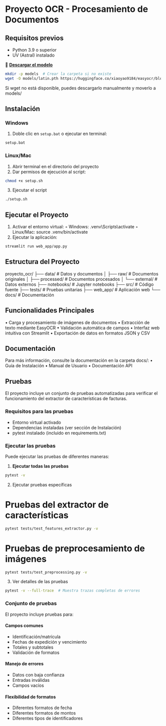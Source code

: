 # Proyecto OCR - Procesamiento de Documentos

## Requisitos previos
- Python 3.9 o superior
- UV (Astral) instalado

👅 **[Descargar el modelo](https://huggingface.co/xiaoyao9184/easyocr/blob/master/latin.pth)**  

```bash
mkdir -p models  # Crear la carpeta si no existe
wget -O models/latin.pth https://huggingface.co/xiaoyao9184/easyocr/blob/master/latin.pth
```
Si wget no está disponible, puedes descargarlo manualmente y moverlo a models/

## Instalación

### Windows
1. Doble clic en `setup.bat`
   o ejecutar en terminal:
```bash
setup.bat
```
### Linux/Mac
1. Abrir terminal en el directorio del proyecto 
2. Dar permisos de ejecución al script: 
```bash
chmod +x setup.sh
```
3. Ejecutar el script
```bash
./setup.sh
```

## Ejecutar el Proyecto
1. Activar el entorno virtual: 
◦ Windows: .venv\Scripts\activate 
◦ Linux/Mac: source .venv/bin/activate 
2. Ejecutar la aplicación:
```bash
streamlit run web_app/app.py
```
## Estructura del Proyecto
proyecto_ocr/
├── data/                  # Datos y documentos
│   ├── raw/              # Documentos originales
│   ├── processed/        # Documentos procesados
│   └── external/         # Datos externos
├── notebooks/            # Jupyter notebooks
├── src/                  # Código fuente
├── tests/               # Pruebas unitarias
├── web_app/             # Aplicación web
└── docs/                # Documentación

## Funcionalidades Principales
• Carga y procesamiento de imágenes de documentos 
• Extracción de texto mediante EasyOCR 
• Validación automática de campos 
• Interfaz web intuitiva con Streamlit 
• Exportación de datos en formatos JSON y CSV 

## Documentación
Para más información, consulte la documentación en la carpeta docs/:
• Guía de Instalación 
• Manual de Usuario 
• Documentación API

## Pruebas
El proyecto incluye un conjunto de pruebas automatizadas para verificar el funcionamiento del extractor de características de facturas.

### Requisitos para las pruebas
- Entorno virtual activado
- Dependencias instaladas (ver sección de Instalación)
- pytest instalado (incluido en requirements.txt)

### Ejecutar las pruebas
Puede ejecutar las pruebas de diferentes maneras:

1. **Ejecutar todas las pruebas**
```bash
pytest -v
```

2. Ejecutar pruebas específicas
# Pruebas del extractor de características
```bash
pytest tests/test_features_extractor.py -v
```

# Pruebas de preprocesamiento de imágenes
```bash
pytest tests/test_preprocessing.py -v
```

3. Ver detalles de las pruebas
```bash
pytest -v --full-trace  # Muestra trazas completas de errores
```

### Conjunto de pruebas
El proyecto incluye pruebas para:

#### Campos comunes

* Identificación/matrícula 
* Fechas de expedición y vencimiento
* Totales y subtotales
* Validación de formatos


#### Manejo de errores

* Datos con baja confianza
* Entradas inválidas
* Campos vacíos


#### Flexibilidad de formatos

* Diferentes formatos de fecha
* Diferentes formatos de montos
* Diferentes tipos de identificadores



